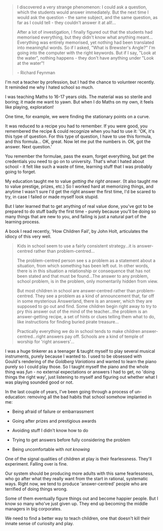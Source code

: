 > I discovered a very strange phenomenon: I could ask a question, which the students would answer immediately. But the next time I would ask the question - the same subject, and the same question, as far as I could tell - they couldn't answer it at all!…
>
> After a lot of investigation, I finally figured out that the students had memorised everything, but they didn't know what anything meant…Everything was entirely memorised, yet nothing had been translated into meaningful words. So if I asked, "What is Brewster's Angle?" I'm going into the computer with the right keywords. But if I say, "Look at the water", nothing happens - they don't have anything under "Look at the water"!
>
> \- Richard Feynman

I'm not a teacher by profession, but I had the chance to volunteer recently. It reminded me why I hated school so much.

I was teaching Maths to 16-17 years olds. The material was so sterile and boring; it made me want to yawn. But when I do Maths on my own, it feels like playing, exploration!

One time, for example, we were finding the stationary points on a curve. 

It was reduced to a recipe you had to remember. If you were good, you remembered the recipe & could recognize when you had to use it: 'OK, it's this type of question. For this type of question, I have to use this formula, and this formula... OK, great. Now let me put the numbers in. OK, got the answer. Next question.' 

You remember the formulae, pass the exam, forget everything, but get the credentials you need to go on to university. That's what I hated about school - it felt like such a waste of time, learning stuff that I was probably going to forget.

My education taught me to value *getting the right answer*. (It also taught me to value prestige, prizes, etc.) So I worked hard at memorizing things, and anytime I wasn't sure I'd get the right answer the first time, I'd be scared to try, in case I failed or made myself look stupid.

But I later learned that to get anything of real value done, you've got to be prepared to do stuff badly the first time - purely because you'll be doing so many things that are new to you, and failing is just a natural part of the learning process. 

A book I read recently, 'How Children Fail', by John Holt, articulates the idiocy of this very well. 

> Kids in school seem to use a fairly consistent strategy…it is answer-centred rather than problem-centred…
>
> The problem-centred person see s a problem as a statement about a situation, from which something has been left out. In other words, there is in this situation a relationship or consequence that has not been stated and that must be found…The answer to any problem, school problem, is in the problem, only momentarily hidden from view. 
>
> But most children in school are answer-centred rather than problem-centred. They see a problem as a kind of announcement that, far off in some mysterious Answerland, there is an answer, which they are supposed to go out and find. Some children begin right away to try to pry this answer out of the mind of the teacher…the problem is an answer-getting recipe, a set of hints or clues telling them what to do, like instructions for finding buried pirate treasure…
>
> Practically everything we do in school tends to make children answer-centred…right answers pay off. Schools are a kind of temple of worship for 'right answers'…

I was a huge tinkerer as a teenager & taught myself to play several musical instruments, purely because I wanted to. I used to be obsessed with Gould's rendering of *the Goldberg Variations* and wanted to learn the piano purely so I could play those. So I taught myself the piano and the whole thing was *fun* - no external expectations or answers I had to get, no 'doing things the right way', just listening to myself and figuring out whether what I was playing sounded good or not. 

In the last couple of years, I've been going through a process of un-education: removing all the bad habits that school somehow implanted in me:

* Being afraid of failure or embarrassment

* Going after prizes and prestigious awards

* Avoiding stuff I didn't know how to do

* Trying to get answers before fully considering the problem

* Being uncomfortable with *not knowing*

One of the signal qualities of children at play is their fearlessness. They'll experiment. Falling over is fine. 

Our system should be producing more adults with this same fearlessness, who go after what they really want from the start in rational, systematic ways. Right now, we tend to produce 'answer-centred' people who are terrified of doing things wrong. 

Some of them eventually figure things out and become happier people. But I know so many who've just given up. They end up becoming the middle managers in big corporates. 

We need to find a better way to teach children, one that doesn't kill their innate sense of curiosity and play.   